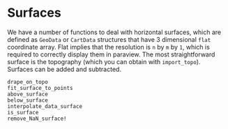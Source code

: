 # Surfaces

We have a number of functions to deal with horizontal surfaces, which are defined as `GeoData` or `CartData` structures that have 3 dimensional `flat` coordinate array. Flat implies that the resolution is `n` by `m` by `1`, which is required to correctly display them in paraview.
The most straightforward surface is the topography (which you can obtain with `import_topo`).
Surfaces can be added and subtracted.

```@docs
drape_on_topo
fit_surface_to_points
above_surface
below_surface
interpolate_data_surface
is_surface
remove_NaN_surface!
```
